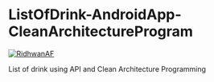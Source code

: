 # ListOfDrink-AndroidApp-CleanArchitectureProgram
[![RidhwanAF](https://circleci.com/gh/RidhwanAF/ListOfDrink-AndroidApp-CleanArchitectureProgram.svg?style=svg)](https://circleci.com/gh/RidhwanAF/ListOfDrink-AndroidApp-CleanArchitectureProgram)

List of drink using API and Clean Architecture Programming
